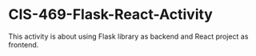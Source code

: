 # CIS-469-Flask-React-Activity
This activity is about using Flask library as backend and React project as frontend.
